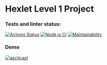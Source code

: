 # Hexlet Level 1 Project

### Tests and linter status:
[![Actions Status](https://github.com/DemX86/frontend-project-lvl1/workflows/hexlet-check/badge.svg)](https://github.com/DemX86/frontend-project-lvl1/actions)
[![Node.js CI](https://github.com/DemX86/frontend-project-lvl1/actions/workflows/node.js.yml/badge.svg)](https://github.com/DemX86/frontend-project-lvl1/actions/workflows/node.js.yml)
[![Maintainability](https://api.codeclimate.com/v1/badges/8746c74f66d0ddeb3ac0/maintainability)](https://codeclimate.com/github/DemX86/frontend-project-lvl1/maintainability)

### Demo
[![asciicast](https://asciinema.org/a/462035.svg)](https://asciinema.org/a/462035)
